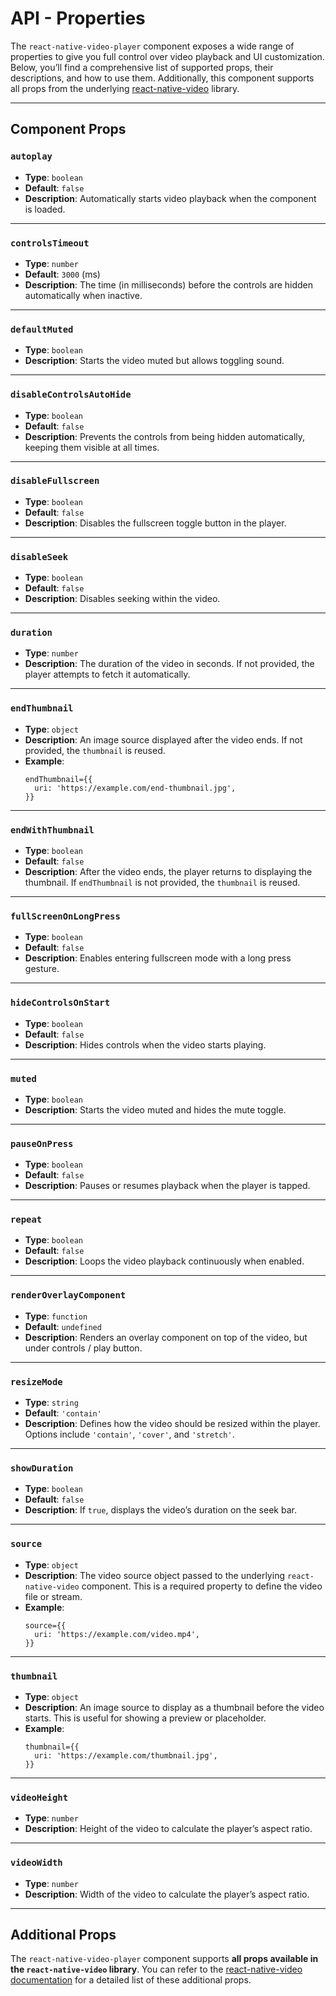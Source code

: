 # API - Properties

The `react-native-video-player` component exposes a wide range of properties to give you full control over video playback and UI customization. Below, you’ll find a comprehensive list of supported props, their descriptions, and how to use them. Additionally, this component supports all props from the underlying [react-native-video](https://docs.thewidlarzgroup.com/react-native-video/component/props) library.

---

## Component Props

### `autoplay`
- **Type**: `boolean`
- **Default**: `false`
- **Description**: Automatically starts video playback when the component is loaded.

---

### `controlsTimeout`
- **Type**: `number`
- **Default**: `3000` (ms)
- **Description**: The time (in milliseconds) before the controls are hidden automatically when inactive.

---

### `defaultMuted`
- **Type**: `boolean`
- **Description**: Starts the video muted but allows toggling sound.

---

### `disableControlsAutoHide`
- **Type**: `boolean`
- **Default**: `false`
- **Description**: Prevents the controls from being hidden automatically, keeping them visible at all times.

---

### `disableFullscreen`
- **Type**: `boolean`
- **Default**: `false`
- **Description**: Disables the fullscreen toggle button in the player.

---

### `disableSeek`
- **Type**: `boolean`
- **Default**: `false`
- **Description**: Disables seeking within the video.

---

### `duration`
- **Type**: `number`
- **Description**: The duration of the video in seconds. If not provided, the player attempts to fetch it automatically.

---

### `endThumbnail`
- **Type**: `object`
- **Description**: An image source displayed after the video ends. If not provided, the `thumbnail` is reused.
- **Example**:
  ```
  endThumbnail={{
    uri: 'https://example.com/end-thumbnail.jpg',
  }}
  ```

---

### `endWithThumbnail`
- **Type**: `boolean`
- **Default**: `false`
- **Description**: After the video ends, the player returns to displaying the thumbnail. If `endThumbnail` is not provided, the `thumbnail` is reused.

---

### `fullScreenOnLongPress`
- **Type**: `boolean`
- **Default**: `false`
- **Description**: Enables entering fullscreen mode with a long press gesture.

---

### `hideControlsOnStart`
- **Type**: `boolean`
- **Default**: `false`
- **Description**: Hides controls when the video starts playing.

---

### `muted`
- **Type**: `boolean`
- **Description**: Starts the video muted and hides the mute toggle.

---

### `pauseOnPress`
- **Type**: `boolean`
- **Default**: `false`
- **Description**: Pauses or resumes playback when the player is tapped.

---

### `repeat`
- **Type**: `boolean`
- **Default**: `false`
- **Description**: Loops the video playback continuously when enabled.

---

### `renderOverlayComponent`
- **Type**: `function`
- **Default**: `undefined`
- **Description**: Renders an overlay component on top of the video, but under controls / play button.

---

### `resizeMode`
- **Type**: `string`
- **Default**: `'contain'`
- **Description**: Defines how the video should be resized within the player. Options include `'contain'`, `'cover'`, and `'stretch'`.

---

### `showDuration`
- **Type**: `boolean`
- **Default**: `false`
- **Description**: If `true`, displays the video’s duration on the seek bar.

---

### `source`
- **Type**: `object`
- **Description**: The video source object passed to the underlying `react-native-video` component. This is a required property to define the video file or stream.
- **Example**:
  ```
  source={{
    uri: 'https://example.com/video.mp4',
  }}
  ```

---

### `thumbnail`
- **Type**: `object`
- **Description**: An image source to display as a thumbnail before the video starts. This is useful for showing a preview or placeholder.
- **Example**:
  ```
  thumbnail={{
    uri: 'https://example.com/thumbnail.jpg',
  }}
  ```

---

### `videoHeight`
- **Type**: `number`
- **Description**: Height of the video to calculate the player’s aspect ratio.

---

### `videoWidth`
- **Type**: `number`
- **Description**: Width of the video to calculate the player’s aspect ratio.

---

## Additional Props

The `react-native-video-player` component supports **all props available in the `react-native-video` library**. You can refer to the [react-native-video documentation](https://docs.thewidlarzgroup.com/react-native-video/component/props) for a detailed list of these additional props.
